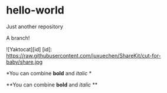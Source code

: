 # hello-world
Just another repository

A branch!

![Yaktocat][id]
[id]: https://raw.githubusercontent.com/juxuechen/ShareKit/cut-for-baby/share.jpg


*You can combine **bold** and *italic* *

**You can combine **bold** and *italic* **
